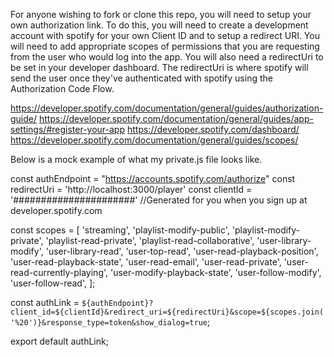 For anyone wishing to fork or clone this repo, you will need to setup your own authorization link. To do this, you will need to create a development account with spotify for your own Client ID and to setup a redirect URI. You will need to add appropriate scopes of permissions that you are requesting from the user who would log into the app. You will also need a redirectUri to be set in your developer dashboard. The redirectUri is where spotify will send the user once they've authenticated with spotify using the Authorization Code Flow.

https://developer.spotify.com/documentation/general/guides/authorization-guide/ 
https://developer.spotify.com/documentation/general/guides/app-settings/#register-your-app
https://developer.spotify.com/dashboard/ https://developer.spotify.com/documentation/general/guides/scopes/

Below is a mock example of what my private.js file looks like.

const authEndpoint = "https://accounts.spotify.com/authorize"
const redirectUri = 'http://localhost:3000/player'
const clientId = '######################' //Generated for you when you sign up at developer.spotify.com

const scopes = [
    'streaming',
    'playlist-modify-public',
    'playlist-modify-private',
    'playlist-read-private',
    'playlist-read-collaborative',
    'user-library-modify',
    'user-library-read',
    'user-top-read',
    'user-read-playback-position',
    'user-read-playback-state',
    'user-read-email',
    'user-read-private',
    'user-read-currently-playing',
    'user-modify-playback-state',
    'user-follow-modify',
    'user-follow-read',
];

const authLink = `${authEndpoint}?client_id=${clientId}&redirect_uri=${redirectUri}&scope=${scopes.join('%20')}&response_type=token&show_dialog=true`;

export default authLink;

